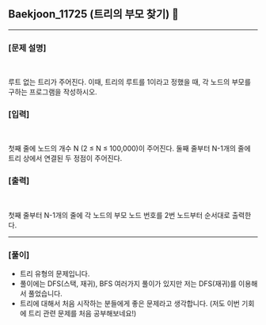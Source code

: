 ## Baekjoon_11725 (트리의 부모 찾기) 🚀
___


### **[문제 설명]**
<br>

루트 없는 트리가 주어진다. 이때, 트리의 루트를 1이라고 정했을 때, 각 노드의 부모를 구하는 프로그램을 작성하시오.


### **[입력]**
<br>

첫째 줄에 노드의 개수 N (2 ≤ N ≤ 100,000)이 주어진다. 둘째 줄부터 N-1개의 줄에 트리 상에서 연결된 두 정점이 주어진다.

### **[출력]**
<br>

첫째 줄부터 N-1개의 줄에 각 노드의 부모 노드 번호를 2번 노드부터 순서대로 출력한다.

___


### **[풀이]**

- 트리 유형의 문제입니다.
- 풀이에는 DFS(스택, 재귀), BFS 여러가지 풀이가 있지만 저는 DFS(재귀)를 이용해서 풀었습니다.
- 트리에 대해서 처음 시작하는 분들에게 좋은 문제라고 생각합니다. (저도 이번 기회에 트리 관련 문제를 처음 공부해보네요!)
